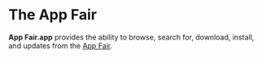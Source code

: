 # The App Fair

**App Fair.app** provides the ability to browse, search for, download,
install, and updates from the [App Fair](https://www.appfair.net).













